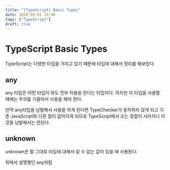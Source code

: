 ```yaml
---
title: "[TypeScript] Basic Types"
date: 2020-09-01 19:40
tags: ["TypeScript"]
draft: true
---
```


# TypeScript Basic Types

TypeScript는 다양한 타입을 가지고 있기 때문에 타입에 대해서 정리를 해보았다.

## any

any 타입은 어떤 타입이 와도 전부 허용을 한다는 타입이다. 하지만 이 타입을 사용할 때에는 주의를 기울어서 사용을 해야 한다.

만약 any타입을 남발해서 사용을 하게 된다면 TypeChecker가 동작하지 않게 되고 기존 JavaScript와 다른 점이 없어지게 되므로 TypeScript에서 오는 장점이 사라지니 이것을 남발해서는 안된다.

## unknown

unknown은 말 그대로 타입에 대해서 알 수 없는 값이 있을 때 사용된다.

위에서 설명했던 any처럼
